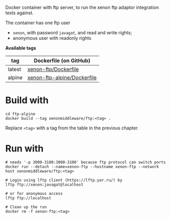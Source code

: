 Docker container with ftp server, to run the xenon ftp adaptor integration
tests against.

The container has one ftp user

- ``xenon``, with password ``javagat``, and read and write rights;
- anonymous user with readonly rights

**Available tags**

| tag | Dockerfile (on GitHub)|
|---|---|
|latest| [xenon-ftp/Dockerfile](https://github.com/NLeSC/xenon-docker-images/blob/master/xenon-ftp/Dockerfile)
|alpine| [xenon-ftp-alpine/Dockerfile](https://github.com/NLeSC/xenon-docker-images/blob/master/xenon-ftp-alpine/Dockerfile)

# Build with

```
cd ftp-alpine
docker build --tag xenonmiddleware/ftp:<tag> .
```

Replace `<tag>` with a tag from the table in the previous chapter.

# Run with

```
# needs '-p 3000-3100:3000-3100' because ftp protocol can switch ports
docker run --detach --name=xenon-ftp --hostname xenon-ftp --network host xenonmiddleware/ftp:<tag>

# Login using lftp client (https://lftp.yar.ru/) by
lftp ftp://xenon:javagat@localhost

# or for anonymous access
lftp ftp://localhost

# Clean up the run
docker rm -f xenon-ftp:<tag>
```
